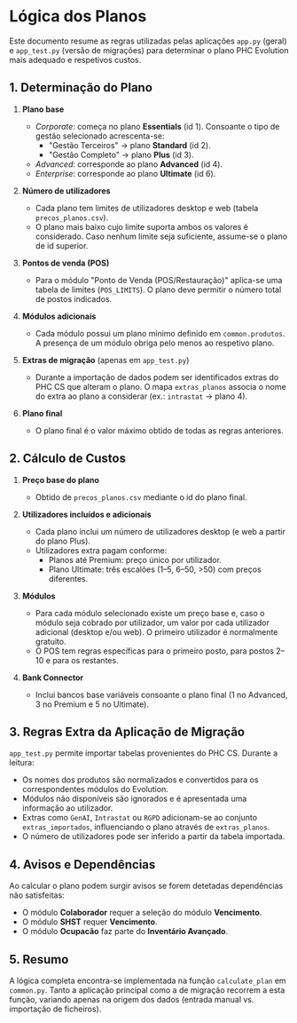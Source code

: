 # Lógica dos Planos

Este documento resume as regras utilizadas pelas aplicações `app.py` (geral) e `app_test.py` (versão de migrações) para determinar o plano PHC Evolution mais adequado e respetivos custos.

## 1. Determinação do Plano

1. **Plano base**
   - *Corporate*: começa no plano **Essentials** (id 1). Consoante o tipo de gestão selecionado acrescenta-se:
     - "Gestão Terceiros" → plano **Standard** (id 2).
     - "Gestão Completo" → plano **Plus** (id 3).
   - *Advanced*: corresponde ao plano **Advanced** (id 4).
   - *Enterprise*: corresponde ao plano **Ultimate** (id 6).

2. **Número de utilizadores**
   - Cada plano tem limites de utilizadores desktop e web (tabela `precos_planos.csv`).
   - O plano mais baixo cujo limite suporta ambos os valores é considerado. Caso nenhum limite seja suficiente, assume-se o plano de id superior.

3. **Pontos de venda (POS)**
   - Para o módulo "Ponto de Venda (POS/Restauração)" aplica-se uma tabela de limites (`POS_LIMITS`). O plano deve permitir o número total de postos indicados.

4. **Módulos adicionais**
   - Cada módulo possui um plano mínimo definido em `common.produtos`. A presença de um módulo obriga pelo menos ao respetivo plano.

5. **Extras de migração** (apenas em `app_test.py`)
   - Durante a importação de dados podem ser identificados extras do PHC CS que alteram o plano. O mapa `extras_planos` associa o nome do extra ao plano a considerar (ex.: `intrastat` → plano 4).

6. **Plano final**
   - O plano final é o valor máximo obtido de todas as regras anteriores.

## 2. Cálculo de Custos

1. **Preço base do plano**
   - Obtido de `precos_planos.csv` mediante o id do plano final.

2. **Utilizadores incluídos e adicionais**
   - Cada plano inclui um número de utilizadores desktop (e web a partir do plano Plus).
   - Utilizadores extra pagam conforme:
     - Planos até Premium: preço único por utilizador.
     - Plano Ultimate: três escalões (1–5, 6–50, >50) com preços diferentes.

3. **Módulos**
   - Para cada módulo selecionado existe um preço base e, caso o módulo seja cobrado por utilizador, um valor por cada utilizador adicional (desktop e/ou web). O primeiro utilizador é normalmente gratuito.
   - O POS tem regras específicas para o primeiro posto, para postos 2–10 e para os restantes.

4. **Bank Connector**
   - Inclui bancos base variáveis consoante o plano final (1 no Advanced, 3 no Premium e 5 no Ultimate).

## 3. Regras Extra da Aplicação de Migração

`app_test.py` permite importar tabelas provenientes do PHC CS. Durante a leitura:

- Os nomes dos produtos são normalizados e convertidos para os correspondentes módulos do Evolution.
- Módulos não disponíveis são ignorados e é apresentada uma informação ao utilizador.
- Extras como `GenAI`, `Intrastat` ou `RGPD` adicionam-se ao conjunto `extras_importados`, influenciando o plano através de `extras_planos`.
- O número de utilizadores pode ser inferido a partir da tabela importada.

## 4. Avisos e Dependências

Ao calcular o plano podem surgir avisos se forem detetadas dependências não satisfeitas:

- O módulo **Colaborador** requer a seleção do módulo **Vencimento**.
- O módulo **SHST** requer **Vencimento**.
- O módulo **Ocupacão** faz parte do **Inventário Avançado**.

## 5. Resumo

A lógica completa encontra-se implementada na função `calculate_plan` em `common.py`. Tanto a aplicação principal como a de migração recorrem a esta função, variando apenas na origem dos dados (entrada manual vs. importação de ficheiros).

